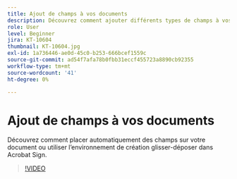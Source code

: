 ```yaml
---
title: Ajout de champs à vos documents
description: Découvrez comment ajouter différents types de champs à vos documents
role: User
level: Beginner
jira: KT-10604
thumbnail: KT-10604.jpg
exl-id: 1a736446-ae0d-45c0-b253-666bcef1559c
source-git-commit: ad54f7afa78b0fbb31eccf455723a8890cb92355
workflow-type: tm+mt
source-wordcount: '41'
ht-degree: 0%

---
```


# Ajout de champs à vos documents

Découvrez comment placer automatiquement des champs sur votre document ou utiliser l’environnement de création glisser-déposer dans Acrobat Sign.

>[!VIDEO](https://video.tv.adobe.com/v/346620?quality=12&learn=on&hidetitle=true)
